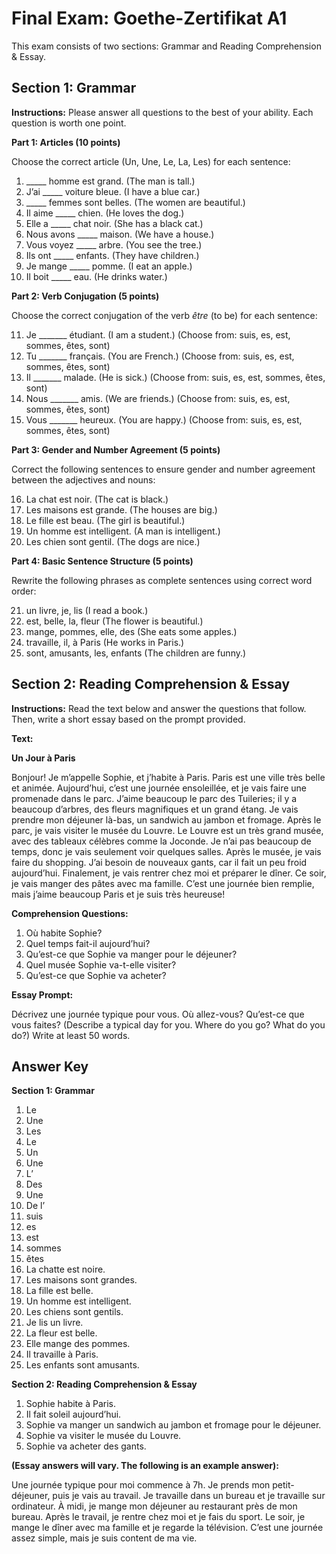 # Final Exam: Goethe-Zertifikat A1

This exam consists of two sections: Grammar and Reading Comprehension & Essay.


## Section 1: Grammar

**Instructions:** Please answer all questions to the best of your ability. Each question is worth one point.

**Part 1: Articles (10 points)**

Choose the correct article (Un, Une, Le, La, Les) for each sentence:

1.  _____ homme est grand. (The man is tall.)
2.  J’ai _____ voiture bleue. (I have a blue car.)
3.  _____ femmes sont belles. (The women are beautiful.)
4.  Il aime _____ chien. (He loves the dog.)
5.  Elle a _____ chat noir. (She has a black cat.)
6.  Nous avons _____ maison. (We have a house.)
7.  Vous voyez _____ arbre. (You see the tree.)
8.  Ils ont _____ enfants. (They have children.)
9.  Je mange _____ pomme. (I eat an apple.)
10. Il boit _____ eau. (He drinks water.)


**Part 2: Verb Conjugation (5 points)**

Choose the correct conjugation of the verb *être* (to be) for each sentence:

11. Je _______ étudiant. (I am a student.) (Choose from: suis, es, est, sommes, êtes, sont)
12. Tu _______ français. (You are French.) (Choose from: suis, es, est, sommes, êtes, sont)
13. Il _______ malade. (He is sick.) (Choose from: suis, es, est, sommes, êtes, sont)
14. Nous _______ amis. (We are friends.) (Choose from: suis, es, est, sommes, êtes, sont)
15. Vous _______ heureux. (You are happy.) (Choose from: suis, es, est, sommes, êtes, sont)


**Part 3: Gender and Number Agreement (5 points)**

Correct the following sentences to ensure gender and number agreement between the adjectives and nouns:

16. La chat est noir. (The cat is black.)
17. Les maisons est grande. (The houses are big.)
18. Le fille est beau. (The girl is beautiful.)
19. Un homme est intelligent. (A man is intelligent.)
20. Les chien sont gentil. (The dogs are nice.)


**Part 4: Basic Sentence Structure (5 points)**

Rewrite the following phrases as complete sentences using correct word order:

21. un livre, je, lis (I read a book.)
22. est, belle, la, fleur (The flower is beautiful.)
23. mange, pommes, elle, des (She eats some apples.)
24. travaille, il, à Paris (He works in Paris.)
25. sont, amusants, les, enfants (The children are funny.)



## Section 2: Reading Comprehension & Essay

**Instructions:** Read the text below and answer the questions that follow. Then, write a short essay based on the prompt provided.

**Text:**

**Un Jour à Paris**

Bonjour! Je m’appelle Sophie, et j’habite à Paris. Paris est une ville très belle et animée. Aujourd’hui, c’est une journée ensoleillée, et je vais faire une promenade dans le parc. J’aime beaucoup le parc des Tuileries; il y a beaucoup d’arbres, des fleurs magnifiques et un grand étang. Je vais prendre mon déjeuner là-bas, un sandwich au jambon et fromage. Après le parc, je vais visiter le musée du Louvre. Le Louvre est un très grand musée, avec des tableaux célèbres comme la Joconde. Je n’ai pas beaucoup de temps, donc je vais seulement voir quelques salles. Après le musée, je vais faire du shopping. J’ai besoin de nouveaux gants, car il fait un peu froid aujourd’hui. Finalement, je vais rentrer chez moi et préparer le dîner. Ce soir, je vais manger des pâtes avec ma famille. C’est une journée bien remplie, mais j’aime beaucoup Paris et je suis très heureuse!


**Comprehension Questions:**

1. Où habite Sophie?
2. Quel temps fait-il aujourd’hui?
3. Qu’est-ce que Sophie va manger pour le déjeuner?
4. Quel musée Sophie va-t-elle visiter?
5. Qu’est-ce que Sophie va acheter?


**Essay Prompt:**

Décrivez une journée typique pour vous. Où allez-vous? Qu’est-ce que vous faites? (Describe a typical day for you. Where do you go? What do you do?) Write at least 50 words.


## Answer Key

**Section 1: Grammar**

1.  Le
2.  Une
3.  Les
4.  Le
5.  Un
6.  Une
7.  L’
8.  Des
9.  Une
10. De l’
11. suis
12. es
13. est
14. sommes
15. êtes
16. La chatte est noire.
17. Les maisons sont grandes.
18. La fille est belle.
19. Un homme est intelligent.
20. Les chiens sont gentils.
21. Je lis un livre.
22. La fleur est belle.
23. Elle mange des pommes.
24. Il travaille à Paris.
25. Les enfants sont amusants.


**Section 2: Reading Comprehension & Essay**

1. Sophie habite à Paris.
2. Il fait soleil aujourd’hui.
3. Sophie va manger un sandwich au jambon et fromage pour le déjeuner.
4. Sophie va visiter le musée du Louvre.
5. Sophie va acheter des gants.

**(Essay answers will vary.  The following is an example answer):**

Une journée typique pour moi commence à 7h. Je prends mon petit-déjeuner, puis je vais au travail. Je travaille dans un bureau et je travaille sur ordinateur.  À midi, je mange mon déjeuner au restaurant près de mon bureau. Après le travail, je rentre chez moi et je fais du sport.  Le soir, je mange le dîner avec ma famille et je regarde la télévision.  C’est une journée assez simple, mais je suis content de ma vie.